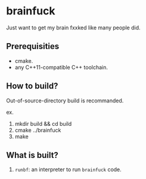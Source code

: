 # brainfuck
Just want to get my brain fxxked like many people did.

## Prerequisities

* cmake.
* any C++11-compatible C++ toolchain.


## How to build?

Out-of-source-directory build is recommanded.

ex.

1. mkdir build && cd build
1. cmake ../brainfuck
1. make

## What is built?

1. `runbf`: an interpreter to run `brainfuck` code.

